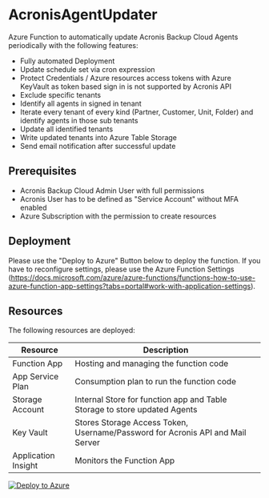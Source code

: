 # AcronisAgentUpdater
Azure Function to automatically update Acronis Backup Cloud Agents periodically with the following features:
- Fully automated Deployment
- Update schedule set via cron expression
- Protect Credentials / Azure resources access tokens with Azure KeyVault as token based sign in is not supported by Acronis API
- Exclude specific tenants
- Identify all agents in signed in tenant
- Iterate every tenant of every kind (Partner, Customer, Unit, Folder) and identify agents in those sub tenants
- Update all identified tenants
- Write updated tenants into Azure Table Storage
- Send email notification after successful update

## Prerequisites
- Acronis Backup Cloud Admin User with full permissions
- Acronis User has to be defined as "Service Account" without MFA enabled
- Azure Subscription with the permission to create resources

## Deployment
Please use the "Deploy to Azure" Button below to deploy the function. If you have to reconfigure settings, please use the Azure Function Settings (https://docs.microsoft.com/azure/azure-functions/functions-how-to-use-azure-function-app-settings?tabs=portal#work-with-application-settings).

## Resources
The following resources are deployed:

| Resource             | Description                                                                    |
|----------------------|--------------------------------------------------------------------------------|
| Function App         | Hosting and managing the function code                                         |
| App Service Plan     | Consumption plan to run the function code                                      |
| Storage Account      | Internal Store for function app and Table Storage to store updated Agents      |
| Key Vault            | Stores Storage Access Token, Username/Password for Acronis API and Mail Server |
| Application Insight  | Monitors the Function App                                                      |


[![Deploy to Azure](https://aka.ms/deploytoazurebutton)](https://portal.azure.com/#create/Microsoft.Template/uri/https%3A%2F%2Fraw.githubusercontent.com%2FTobiKr%2FAcronisAgentUpdater%2Fmain%2Fazuredeploy.json)

